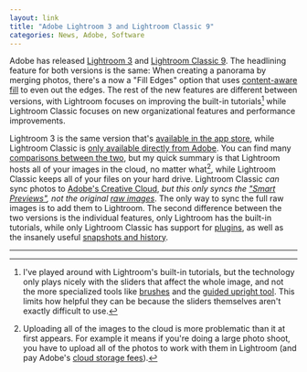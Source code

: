 ```yaml
---
layout: link
title: "Adobe Lightroom 3 and Lightroom Classic 9"
categories: News, Adobe, Software
---
```


Adobe has released [Lightroom 3](http://blogs.adobe.com/jkost/2019/11/adobe-announces-lightroom-v3-0-10-2019.html) and [Lightroom Classic 9](http://blogs.adobe.com/jkost/2019/11/updates-to-lightroom-classic-v9.html). The headlining feature for both versions is the same: When creating a panorama by merging photos, there's a now a "Fill Edges" option that uses [content-aware fill](https://helpx.adobe.com/photoshop/using/content-aware-fill.html) to even out the edges. The rest of the new features are different between versions, with Lightroom focuses on improving the built-in tutorials[^lightroomtutorials] while Lightroom Classic focuses on new organizational features and performance improvements.

Lightroom 3 is the same version that's [available in the app store](https://apps.apple.com/us/app/adobe-lightroom/id1451544217?mt=12), while Lightroom Classic is [only available directly from Adobe](https://www.adobe.com/products/photoshop-lightroom-classic.html). You can find many [comparisons between the two](https://www.lightroomqueen.com/lightroom-cc-vs-classic-features/), but my quick summary is that Lightroom hosts all of your images in the cloud, no matter what[^nophotoshoots], while Lightroom Classic keeps all of your files on your hard drive. Lightroom Classic *can* sync photos to [Adobe's Creative Cloud](https://helpx.adobe.com/lightroom-classic/help/lightroom-mobile-desktop-features.html), *but this only syncs the ["Smart Previews"](https://helpx.adobe.com/lightroom-classic/help/lightroom-smart-previews.html), not the original [raw images](https://en.wikipedia.org/wiki/Raw_image_format)*. The only way to sync the full raw images is to add them to Lightroom. The second difference between the two versions is the individual features, only Lightroom has the built-in tutorials, while only Lightroom Classic has support for [plugins](https://helpx.adobe.com/lightroom-classic/plug-ins.html), as well as the insanely useful [snapshots and history](https://helpx.adobe.com/lightroom-classic/how-to/lightroom-snapshots-history.html).

* * *

[^lightroomtutorials]: I've played around with Lightroom's built-in tutorials, but the technology only plays nicely with the sliders that affect the whole image, and not the more specialized tools like [brushes](https://helpx.adobe.com/lightroom-cc/how-to/brighten-up-a-face.html) and the [guided upright tool](http://blogs.adobe.com/jkost/2016/06/adobe-announces-guided-upright-in-lightroom-cc.html). This limits how helpful they can be because the sliders themselves aren't exactly difficult to use.

[^nophotoshoots]: Uploading all of the images to the cloud is more problematic than it at first appears. For example it means if you're doing a large photo shoot, you have to upload all of the photos to work with them in Lightroom (and pay Adobe's [cloud storage fees](https://www.adobe.com/products/photoshop-lightroom/store-manage-photos.html)).

